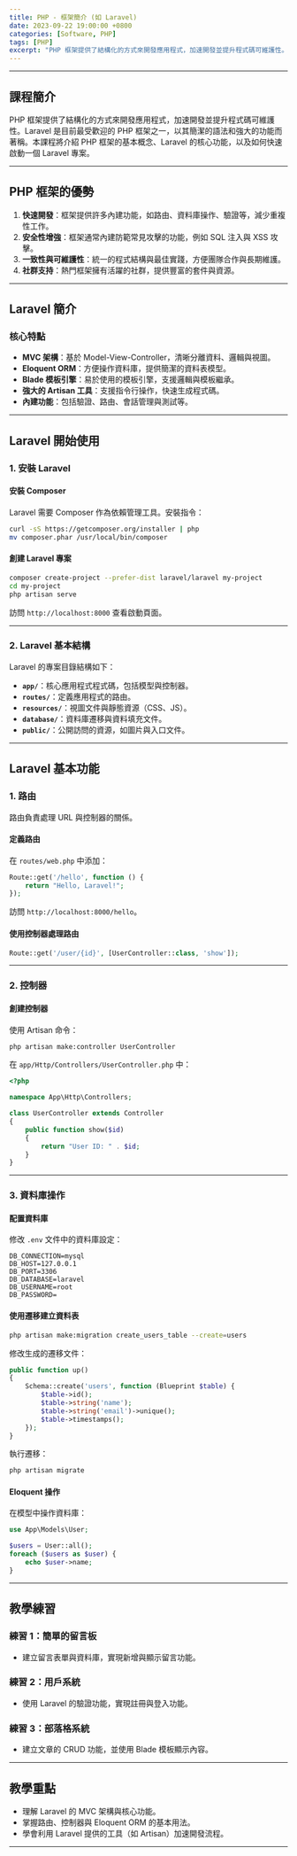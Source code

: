 ```yaml
---
title: PHP - 框架簡介 (如 Laravel)
date: 2023-09-22 19:00:00 +0800
categories: [Software, PHP]
tags: [PHP] 
excerpt: "PHP 框架提供了結構化的方式來開發應用程式，加速開發並提升程式碼可維護性。Laravel 是目前最受歡迎的 PHP 框架之一，以其簡潔的語法和強大的功能而著稱。本課程將介紹 PHP 框架的基本概念、Laravel 的核心功能，以及如何快速啟動一個 Laravel 專案。"
---
```


---

## 課程簡介  
PHP 框架提供了結構化的方式來開發應用程式，加速開發並提升程式碼可維護性。Laravel 是目前最受歡迎的 PHP 框架之一，以其簡潔的語法和強大的功能而著稱。本課程將介紹 PHP 框架的基本概念、Laravel 的核心功能，以及如何快速啟動一個 Laravel 專案。

---

## PHP 框架的優勢  

1. **快速開發**：框架提供許多內建功能，如路由、資料庫操作、驗證等，減少重複性工作。  
2. **安全性增強**：框架通常內建防範常見攻擊的功能，例如 SQL 注入與 XSS 攻擊。  
3. **一致性與可維護性**：統一的程式結構與最佳實踐，方便團隊合作與長期維護。  
4. **社群支持**：熱門框架擁有活躍的社群，提供豐富的套件與資源。  

---

## Laravel 簡介  

### 核心特點  
- **MVC 架構**：基於 Model-View-Controller，清晰分離資料、邏輯與視圖。  
- **Eloquent ORM**：方便操作資料庫，提供簡潔的資料表模型。  
- **Blade 模板引擎**：易於使用的模板引擎，支援邏輯與模板繼承。  
- **強大的 Artisan 工具**：支援指令行操作，快速生成程式碼。  
- **內建功能**：包括驗證、路由、會話管理與測試等。  

---

## Laravel 開始使用  

### 1. 安裝 Laravel  
#### 安裝 Composer  
Laravel 需要 Composer 作為依賴管理工具。安裝指令：  
```bash
curl -sS https://getcomposer.org/installer | php
mv composer.phar /usr/local/bin/composer
```

#### 創建 Laravel 專案  
```bash
composer create-project --prefer-dist laravel/laravel my-project
cd my-project
php artisan serve
```

訪問 `http://localhost:8000` 查看啟動頁面。

---

### 2. Laravel 基本結構  
Laravel 的專案目錄結構如下：  

- **`app/`**：核心應用程式程式碼，包括模型與控制器。  
- **`routes/`**：定義應用程式的路由。  
- **`resources/`**：視圖文件與靜態資源（CSS、JS）。  
- **`database/`**：資料庫遷移與資料填充文件。  
- **`public/`**：公開訪問的資源，如圖片與入口文件。  

---

## Laravel 基本功能  

### 1. 路由  
路由負責處理 URL 與控制器的關係。  
#### 定義路由  
在 `routes/web.php` 中添加：  
```php
Route::get('/hello', function () {
    return "Hello, Laravel!";
});
```

訪問 `http://localhost:8000/hello`。

#### 使用控制器處理路由  
```php
Route::get('/user/{id}', [UserController::class, 'show']);
```

---

### 2. 控制器  
#### 創建控制器  
使用 Artisan 命令：  
```bash
php artisan make:controller UserController
```

在 `app/Http/Controllers/UserController.php` 中：  
```php
<?php

namespace App\Http\Controllers;

class UserController extends Controller
{
    public function show($id)
    {
        return "User ID: " . $id;
    }
}
```

---

### 3. 資料庫操作  
#### 配置資料庫  
修改 `.env` 文件中的資料庫設定：  
```env
DB_CONNECTION=mysql
DB_HOST=127.0.0.1
DB_PORT=3306
DB_DATABASE=laravel
DB_USERNAME=root
DB_PASSWORD=
```

#### 使用遷移建立資料表  
```bash
php artisan make:migration create_users_table --create=users
```

修改生成的遷移文件：  
```php
public function up()
{
    Schema::create('users', function (Blueprint $table) {
        $table->id();
        $table->string('name');
        $table->string('email')->unique();
        $table->timestamps();
    });
}
```

執行遷移：  
```bash
php artisan migrate
```

#### Eloquent 操作  
在模型中操作資料庫：  
```php
use App\Models\User;

$users = User::all();
foreach ($users as $user) {
    echo $user->name;
}
```

---

## 教學練習  

### 練習 1：簡單的留言板  
- 建立留言表單與資料庫，實現新增與顯示留言功能。  

### 練習 2：用戶系統  
- 使用 Laravel 的驗證功能，實現註冊與登入功能。  

### 練習 3：部落格系統  
- 建立文章的 CRUD 功能，並使用 Blade 模板顯示內容。  

---

## 教學重點  
- 理解 Laravel 的 MVC 架構與核心功能。  
- 掌握路由、控制器與 Eloquent ORM 的基本用法。  
- 學會利用 Laravel 提供的工具（如 Artisan）加速開發流程。  

---
